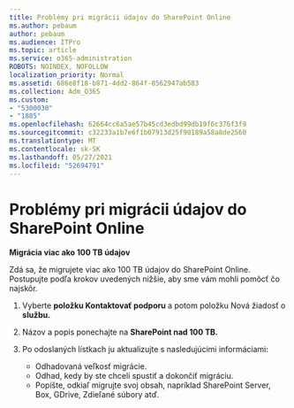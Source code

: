 ```yaml
---
title: Problémy pri migrácii údajov do SharePoint Online
ms.author: pebaum
author: pebaum
ms.audience: ITPro
ms.topic: article
ms.service: o365-administration
ROBOTS: NOINDEX, NOFOLLOW
localization_priority: Normal
ms.assetid: 686e8f18-b871-4dd2-864f-8562947ab583
ms.collection: Adm_O365
ms.custom:
- "5300030"
- "1885"
ms.openlocfilehash: 62664cc6a5ae57b45cd3edbd99db19f6c376f3f9
ms.sourcegitcommit: c32233a1b7e6f1b07913d25f90189a58a8de2560
ms.translationtype: MT
ms.contentlocale: sk-SK
ms.lasthandoff: 05/27/2021
ms.locfileid: "52694791"
---
```

# <a name="issues-while-migrating-data-to-sharepoint-online"></a>Problémy pri migrácii údajov do SharePoint Online

**Migrácia viac ako 100 TB údajov**

Zdá sa, že migrujete viac ako 100 TB údajov do SharePoint Online. Postupujte podľa krokov uvedených nižšie, aby sme vám mohli pomôcť čo najskôr. 

1. Vyberte **položku Kontaktovať podporu** a potom položku Nová žiadosť o **službu.** 
2. Názov a popis ponechajte na **SharePoint nad 100 TB.**
3. Po odoslaných lístkach ju aktualizujte s nasledujúcimi informáciami: 

    - Odhadovaná veľkosť migrácie.
    - Odhad, kedy by ste chceli spustiť a dokončiť migráciu.
    - Popíšte, odkiaľ migrujte svoj obsah, napríklad SharePoint Server, Box, GDrive, Zdieľané súbory atď.
